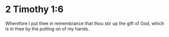 # 2 Timothy 1:6

Wherefore I put thee in remembrance that thou stir up the gift of God, which is in thee by the putting on of my hands.
